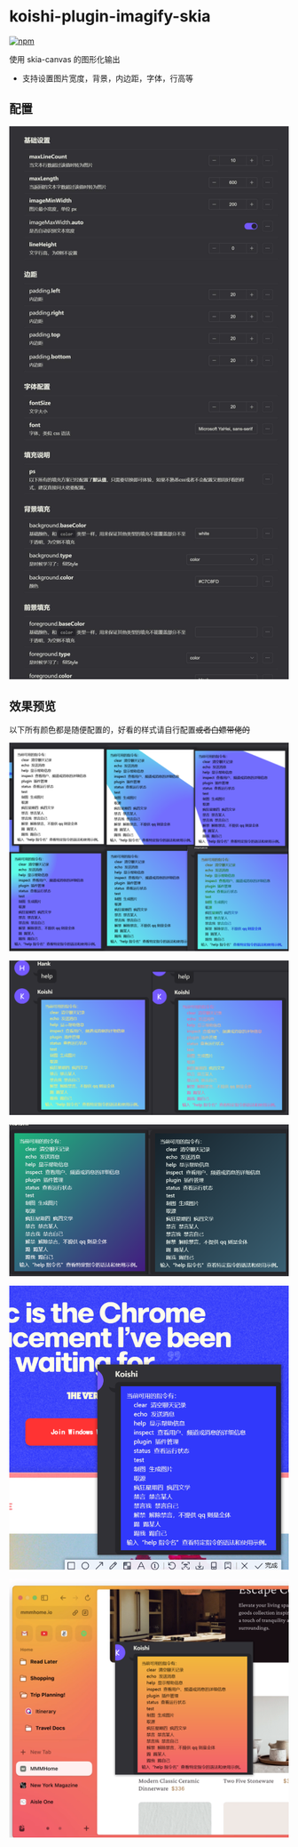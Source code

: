 # koishi-plugin-imagify-skia

[![npm](https://img.shields.io/npm/v/@ltxhhz/koishi-plugin-imagify-skia?style=flat-square)](https://www.npmjs.com/package/@ltxhhz/koishi-plugin-imagify-skia)

使用 skia-canvas 的图形化输出

- 支持设置图片宽度，背景，内边距，字体，行高等

## 配置

![img](images/config.jpg "config")

## 效果预览

以下所有颜色都是随便配置的，好看的样式请自行配置~~或者白嫖带佬的~~

![img](images/1.png "1")

![img](images/2.png "2")

![img](images/3.png)

![img](images/4.png)

![img](images/5.png)

